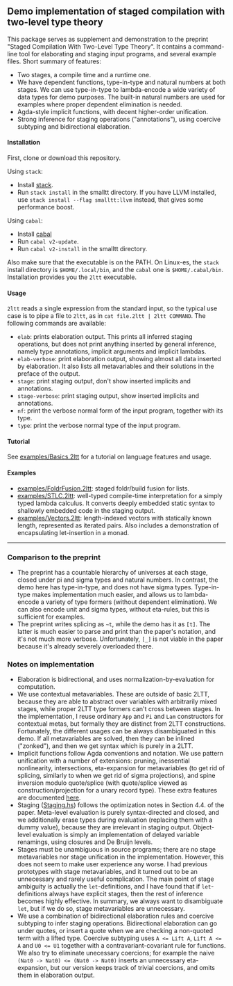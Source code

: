 
## Demo implementation of staged compilation with two-level type theory

This package serves as supplement and demonstration to the preprint "Staged Compilation With Two-Level Type Theory". It contains a command-line
tool for elaborating and staging input programs, and several example files. Short summary of features:
- Two stages, a compile time and a runtime one.
- We have dependent functions, type-in-type and natural numbers at both stages. We can use type-in-type to lambda-encode a wide variety of data types for demo purposes. The built-in natural numbers are used for examples where proper dependent elimination is needed.
- Agda-style implicit functions, with decent higher-order unification.
- Strong inference for staging operations ("annotations"), using coercive subtyping and bidirectional elaboration.

#### Installation

First, clone or download this repository.

Using `stack`:
- Install [stack](https://docs.haskellstack.org/en/stable/README/).
- Run `stack install` in the smalltt directory. If you have LLVM installed, use
   `stack install --flag smalltt:llvm` instead, that gives some performance
   boost.

Using `cabal`:
- Install [cabal](https://www.haskell.org/cabal/)
- Run `cabal v2-update`.
- Run `cabal v2-install` in the smalltt directory. 

Also make sure that the executable is on the PATH. On Linux-es, the `stack`
install directory is `$HOME/.local/bin`, and the `cabal` one is
`$HOME/.cabal/bin`. Installation provides you the `2ltt` executable.

#### Usage

`2ltt` reads a single expression from the standard input, so the typical use case is to pipe a file to `2ltt`, as
in `cat file.2ltt | 2ltt COMMAND`. The following commands are available:
- `elab`: prints elaboration output. This prints all inferred staging operations, but does not print anything inserted by general inference, namely type annotations, implicit arguments and implicit lambdas.
- `elab-verbose`: print elaboration output, showing almost all data inserted by elaboration. It also lists all metavariables and their solutions in the preface of the output.
- `stage`: print staging output, don't show inserted implicits and annotations.
- `stage-verbose`: print staging output, show inserted implicits and annotations.
- `nf`: print the verbose normal form of the input program, together with its type.
- `type`: print the verbose normal type of the input program.

#### Tutorial

See [examples/Basics.2ltt](examples/Basics.2ltt) for a tutorial on language features and usage.

#### Examples

- [examples/FoldrFusion.2ltt](examples/FoldrFusion.2ltt): staged foldr/build fusion for lists.
- [examples/STLC.2ltt](examples/STLC.2ltt): well-typed compile-time interpretation for a simply typed lambda calculus. It converts deeply embedded static syntax to shallowly embedded code in the staging output.
- [examples/Vectors.2ltt](examples/Vectors.2ltt): length-indexed vectors with statically known length, represented as iterated pairs. Also includes a demonstration of encapsulating let-insertion in a monad.

-----

### Comparison to the preprint

- The preprint has a countable hierarchy of universes at each stage, closed under pi and sigma types and natural numbers. In contrast, the demo
here has type-in-type, and does not have sigma types. Type-in-type makes implementation much easier, and allows us to lambda-encode a variety of
type formers (without dependent elimination). We can also encode unit and sigma types, without eta-rules, but this is sufficient for examples.
- The preprint writes splicing as `~t`, while the demo has it as `[t]`. The latter is much easier to parse and print than the paper's notation, and it's not much more verbose. Unfortunately, `[_]` is not viable in the paper because it's already severely overloaded there.

### Notes on implementation

- Elaboration is bidirectional, and uses normalization-by-evaluation for computation.
- We use contextual metavariables. These are outside of basic 2LTT, because they are able to abstract over variables with arbitrarily mixed stages, while proper 2LTT type formers can't cross between stages. In the implementation, I reuse ordinary `App` and `Pi` and `Lam` constructors for contextual metas, but formally they are distinct from 2LTT constructions. Fortunately, the different usages can be always disambiguated in this demo. If all metavariables are solved, then they can be inlined ("zonked"), and then we get syntax which is purely in a 2LTT. 
- Implicit functions follow Agda conventions and notation. We use pattern unification with a number of extensions: pruning, inessential nonlinearity, intersections, eta-expansion for metavariables (to get rid of splicing, similarly to when we get rid of sigma projections), and spine inversion modulo quote/splice (with quote/splice viewed as construction/projection for a unary record type). These extra features are documented [here](http://www2.tcs.ifi.lmu.de/~abel/unif-sigma-long.pdf).
- Staging ([Staging.hs](Staging.hs)) follows the optimization notes in Section 4.4. of the paper. Meta-level evaluation is purely syntax-directed and closed, and we additionally erase types during evaluation (replacing them with a dummy value), because they are irrelevant in staging output. Object-level evaluation is simply an implementation of delayed variable renamings, using closures and De Bruijn levels.
- Stages must be unambiguous in source programs; there are no stage metavariables nor stage unification in the implementation. However, this does not seem to make user experience any worse. I had previous prototypes with stage metavariables, and it turned out to be an unnecessary and rarely useful complication. The main point of stage ambiguity is actually the `let`-definitions, and I have found that if `let`-definitions always have explicit stages, then the rest of inference becomes highly effective. In summary, we always want to disambiguate `let`, but if we do so, stage metavariables are unnecessary.
- We use a combination of bidirectional elaboration rules and coercive subtyping to infer staging operations. Bidirectional elaboration can go under quotes, or insert a quote when we are checking a non-quoted term with a lifted type. Coercive subtyping uses `A <= Lift A`, `Lift A <= A` and `U0 <= U1` together with a contravariant-covariant rule for functions. We also try to eliminate unecessary coercions; for example the naive `(Nat0 -> Nat0) <= (Nat0 -> Nat0)` inserts an unnecessary eta-expansion, but our version keeps track of trivial coercions, and omits them in elaboration output.
